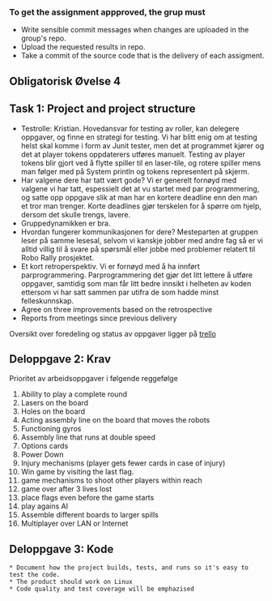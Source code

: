 ### To get the assignment appproved, the grup must
* Write sensible commit messages when changes are uploaded in the group's repo.
* Upload the requested results in repo.
* Take a commit of the source code that is the delivery of each assigment.





## Obligatorisk Øvelse 4


## Task 1: Project and project structure
  * Testrolle: Kristian. 
  Hovedansvar for testing av roller, kan delegere oppgaver, og finne en strategi for testing. Vi har blitt enig om at testing helst skal komme i form av Junit tester, men det at programmet kjører og det at player tokens oppdaterers utføres manuelt.
  Testing av player tokens blir gjort ved å flytte spiller til en laser-tile, og rotere spiller mens man følger med på System println og tokens representert på skjerm.
  * Har valgene dere har tatt vært gode?
  Vi er generelt fornøyd med valgene vi har tatt, espessielt det at vu startet med par programmering, og satte opp oppgave slik at man har en kortere deadline enn den man et tror man trenger. Korte deadlines gjør terskelen for å spørre om hjelp, dersom det skulle trengs, lavere.
  * Gruppedynamikken er bra.
  * Hvordan fungerer kommunikasjonen for dere?
  Mesteparten at gruppen leser på samme lesesal, selvom vi kanskje jobber med andre fag så er vi alltid villig til å svare på spørsmål eller jobbe med problemer relatert til Robo Rally prosjektet.
  * Et kort retroperspektiv.
  Vi er fornøyd med å ha innført parprogrammering. Parprogrammering det gjør det litt lettere å utføre oppgaver, samtidig som man får litt bedre innsikt i helheten av koden ettersom vi har satt sammen par utifra de som hadde minst felleskunnskap.
  * Agree on three improvements based on the retrospective
  * Reports from meetings since previous delivery

Oversikt over foredeling og status av oppgaver ligger på [trello](https://trello.com/b/zOgCmmNW/silicon-rally)




## Deloppgave 2: Krav
Prioritet av arbeidsoppgaver i følgende reggefølge
  1. Ability to play a complete round
  2. Lasers on the board
  3. Holes on the board
  4. Acting assembly line on the board that moves the robots
  5. Functioning gyros
  6. Assembly line that runs at double speed
  7. Options cards
  8. Power Down
  9. Injury mechanisms (player gets fewer cards in case of injury)
  10. Win game by visiting the last flag.
  11. game mechanisms to shoot other players within reach
  12. game over after 3 lives lost
  13. place flags even before the game starts
  14. play agains AI
  15. Assemble different boards to larger spills
  16. Multiplayer over LAN or Internet
  
  
  
  
  ## Deloppgave 3: Kode
    * Document how the project builds, tests, and runs so it's easy to test the code.
    * The product should work on Linux
    * Code quality and test coverage will be emphazised
  
